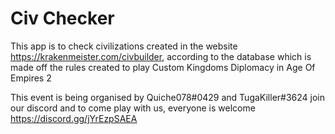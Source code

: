 # Civ Checker
This app is to check civilizations created in the website https://krakenmeister.com/civbuilder, according to the database which is made off the rules created to play Custom Kingdoms Diplomacy in Age Of Empires 2

This event is being organised by Quiche078#0429 and TugaKiller#3624 join our discord and to come play with us, everyone is welcome
https://discord.gg/jYrEzpSAEA
